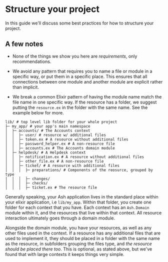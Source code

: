 # Structure your project

In this guide we'll discuss some best practices for how to structure your project.

## A few notes

- None of the things we show you here are _requirements_, only recommendations.

- We avoid any pattern that requires you to name a file or module in a specific way, or put them in a specific place. This ensures that all connections between one module and another module are explicit rather than implicit.

- We break a common Elixir pattern of having the module name match the file name in one specific way. If the resource has a folder, we suggest putting the `resource.ex` in the folder with the same name. See the example below for more.

```
lib/ # top level lib folder for your whole project
├─ my_app/ # your app's main namespace
│  ├─ accounts/ # The Accounts context
│  │  ├─ user/ # resource w/ additional files
│  │  ├─ token.ex # A resource without additional files
│  │  ├─ password_helper.ex # A non-resource file
│  │  ├─ accounts.ex # The Accounts domain module
│  ├─ helpdesk/ # A Helpdesk context
│  │  ├─ notification.ex # A resource without additional files
│  │  ├─ other_file.ex # A non-resource file
│  │  ├─ ticket/ # A resource with additional files
│  │  │  ├─ preparations/ # Components of the reosurce, grouped by type
│  │  │  ├─ changes/
│  │  │  ├─ checks/
│  │  │  ├─ ticket.ex # The resource file
```

Generally speaking, your Ash application lives in the standard place within your elixir application, i.e `lib/my_app`. Within that folder, you create one folder for each context that you have. Each context has an `Ash.Domain` module within it, and the resources that live within that context. All resource interaction ultimately goes through a domain module.

Alongside the domain module, you have your resources, as well as any other files used in the context. If a resource has any additional files that are used to implement it, they should be placed in a folder with the same name as the resource, in subfolders grouping the files type, and _the resource should be placed there too_. This is optional, as stated above, but we've found that with large contexts it keeps things very simple.

